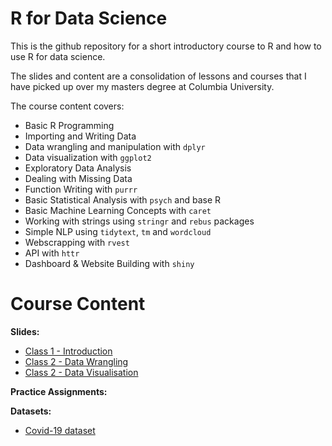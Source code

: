 # R for Data Science
This is the github repository for a short introductory course to R and how to use R for data science.

The slides and content are a consolidation of lessons and courses that I have picked up over my masters degree at Columbia University.

The course content covers:
- Basic R Programming
- Importing and Writing Data
- Data wrangling and manipulation with `dplyr`
- Data visualization with `ggplot2`
- Exploratory Data Analysis
- Dealing with Missing Data
- Function Writing with `purrr`
- Basic Statistical Analysis with `psych` and base R
- Basic Machine Learning Concepts with `caret`
- Working with strings using `stringr` and `rebus` packages
- Simple NLP using `tidytext`, `tm` and `wordcloud`
- Webscrapping with `rvest`
- API with `httr`
- Dashboard & Website Building with `shiny`

# Course Content
**Slides:**

- [Class 1 - Introduction](https://rawcdn.githack.com/gl2668/R_For_Data_Science/e08f498f62f2a363edcc6eeec009a0f463a5f972/slides/lesson_1.html)
- [Class 2 - Data Wrangling](https://github.com/gl2668/R_For_Data_Science/blob/master/slides/lesson_2.html)
- [Class 2 - Data Visualisation](https://github.com/gl2668/R_For_Data_Science/blob/master/slides/lesson_2_visualize_data.html)

**Practice Assignments:**

**Datasets:**

- [Covid-19 dataset](https://github.com/gl2668/R_For_Data_Science/blob/master/data/covid.csv)
